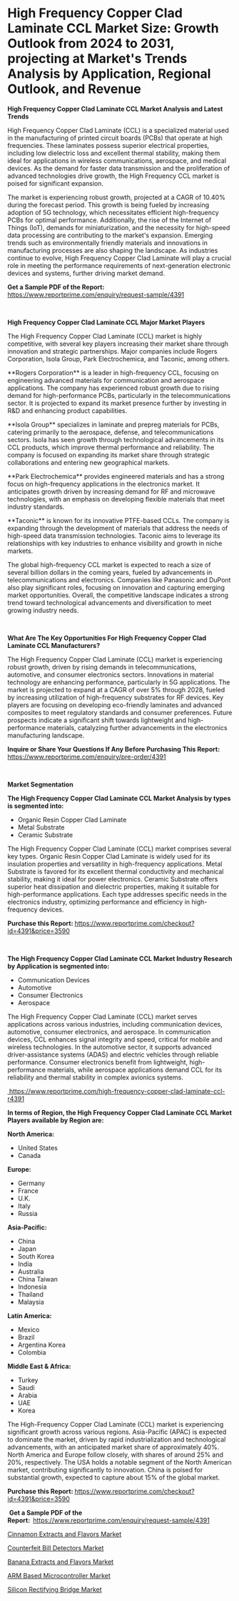 <p><h1>High Frequency Copper Clad Laminate CCL Market Size: Growth Outlook from 2024 to 2031, projecting at Market's Trends Analysis by Application, Regional Outlook, and Revenue</h1></p><p><strong>High Frequency Copper Clad Laminate CCL Market Analysis and Latest Trends</strong></p>
<p><p>High Frequency Copper Clad Laminate (CCL) is a specialized material used in the manufacturing of printed circuit boards (PCBs) that operate at high frequencies. These laminates possess superior electrical properties, including low dielectric loss and excellent thermal stability, making them ideal for applications in wireless communications, aerospace, and medical devices. As the demand for faster data transmission and the proliferation of advanced technologies drive growth, the High Frequency CCL market is poised for significant expansion.</p><p>The market is experiencing robust growth, projected at a CAGR of 10.40% during the forecast period. This growth is being fueled by increasing adoption of 5G technology, which necessitates efficient high-frequency PCBs for optimal performance. Additionally, the rise of the Internet of Things (IoT), demands for miniaturization, and the necessity for high-speed data processing are contributing to the market's expansion. Emerging trends such as environmentally friendly materials and innovations in manufacturing processes are also shaping the landscape. As industries continue to evolve, High Frequency Copper Clad Laminate will play a crucial role in meeting the performance requirements of next-generation electronic devices and systems, further driving market demand.</p></p>
<p><strong>Get a Sample PDF of the Report:&nbsp;</strong> <a href="https://www.reportprime.com/enquiry/request-sample/4391">https://www.reportprime.com/enquiry/request-sample/4391</a></p>
<p>&nbsp;</p>
<p><strong>High Frequency Copper Clad Laminate CCL Major Market Players</strong></p>
<p><p>The High Frequency Copper Clad Laminate (CCL) market is highly competitive, with several key players increasing their market share through innovation and strategic partnerships. Major companies include Rogers Corporation, Isola Group, Park Electrochemica, and Taconic, among others.</p><p>**Rogers Corporation** is a leader in high-frequency CCL, focusing on engineering advanced materials for communication and aerospace applications. The company has experienced robust growth due to rising demand for high-performance PCBs, particularly in the telecommunications sector. It is projected to expand its market presence further by investing in R&D and enhancing product capabilities.</p><p>**Isola Group** specializes in laminate and prepreg materials for PCBs, catering primarily to the aerospace, defense, and telecommunications sectors. Isola has seen growth through technological advancements in its CCL products, which improve thermal performance and reliability. The company is focused on expanding its market share through strategic collaborations and entering new geographical markets.</p><p>**Park Electrochemica** provides engineered materials and has a strong focus on high-frequency applications in the electronics market. It anticipates growth driven by increasing demand for RF and microwave technologies, with an emphasis on developing flexible materials that meet industry standards.</p><p>**Taconic** is known for its innovative PTFE-based CCLs. The company is expanding through the development of materials that address the needs of high-speed data transmission technologies. Taconic aims to leverage its relationships with key industries to enhance visibility and growth in niche markets.</p><p>The global high-frequency CCL market is expected to reach a size of several billion dollars in the coming years, fueled by advancements in telecommunications and electronics. Companies like Panasonic and DuPont also play significant roles, focusing on innovation and capturing emerging market opportunities. Overall, the competitive landscape indicates a strong trend toward technological advancements and diversification to meet growing industry needs.</p></p>
<p>&nbsp;</p>
<p><strong>What Are The Key Opportunities For High Frequency Copper Clad Laminate CCL Manufacturers?</strong></p>
<p><p>The High Frequency Copper Clad Laminate (CCL) market is experiencing robust growth, driven by rising demands in telecommunications, automotive, and consumer electronics sectors. Innovations in material technology are enhancing performance, particularly in 5G applications. The market is projected to expand at a CAGR of over 5% through 2028, fueled by increasing utilization of high-frequency substrates for RF devices. Key players are focusing on developing eco-friendly laminates and advanced composites to meet regulatory standards and consumer preferences. Future prospects indicate a significant shift towards lightweight and high-performance materials, catalyzing further advancements in the electronics manufacturing landscape.</p></p>
<p><strong>Inquire or Share Your Questions If Any Before Purchasing This Report:</strong> <a href="https://www.reportprime.com/enquiry/pre-order/4391">https://www.reportprime.com/enquiry/pre-order/4391</a></p>
<p>&nbsp;</p>
<p><strong>Market Segmentation</strong></p>
<p><strong>The High Frequency Copper Clad Laminate CCL Market Analysis by types is segmented into:</strong></p>
<p><ul><li>Organic Resin Copper Clad Laminate</li><li>Metal Substrate</li><li>Ceramic Substrate</li></ul></p>
<p><p>The High Frequency Copper Clad Laminate (CCL) market comprises several key types. Organic Resin Copper Clad Laminate is widely used for its insulation properties and versatility in high-frequency applications. Metal Substrate is favored for its excellent thermal conductivity and mechanical stability, making it ideal for power electronics. Ceramic Substrate offers superior heat dissipation and dielectric properties, making it suitable for high-performance applications. Each type addresses specific needs in the electronics industry, optimizing performance and efficiency in high-frequency devices.</p></p>
<p><strong>Purchase this Report:&nbsp;</strong><a href="https://www.reportprime.com/checkout?id=4391&price=3590">https://www.reportprime.com/checkout?id=4391&price=3590</a></p>
<p>&nbsp;</p>
<p><strong>The High Frequency Copper Clad Laminate CCL Market Industry Research by Application is segmented into:</strong></p>
<p><ul><li>Communication Devices</li><li>Automotive</li><li>Consumer Electronics</li><li>Aerospace</li></ul></p>
<p><p>The High Frequency Copper Clad Laminate (CCL) market serves applications across various industries, including communication devices, automotive, consumer electronics, and aerospace. In communication devices, CCL enhances signal integrity and speed, critical for mobile and wireless technologies. In the automotive sector, it supports advanced driver-assistance systems (ADAS) and electric vehicles through reliable performance. Consumer electronics benefit from lightweight, high-performance materials, while aerospace applications demand CCL for its reliability and thermal stability in complex avionics systems.</p></p>
<p><a href="https://www.reportprime.com/high-frequency-copper-clad-laminate-ccl-r4391">&nbsp;https://www.reportprime.com/high-frequency-copper-clad-laminate-ccl-r4391</a></p>
<p><strong>In terms of Region, the High Frequency Copper Clad Laminate CCL Market Players available by Region are:</strong></p>
<p>
    <p> <strong> North America: </strong>
        <ul>
            <li>United States</li>
            <li>Canada</li>
        </ul>
        </p> 
    <p> <strong> Europe: </strong>
        <ul>
            <li>Germany</li>
            <li>France</li>
            <li>U.K.</li>
            <li>Italy</li>
            <li>Russia</li>
        </ul>
        </p> 
    <p> <strong> Asia-Pacific: </strong>
        <ul>
            <li>China</li>
            <li>Japan</li>
            <li>South Korea</li>
            <li>India</li>
            <li>Australia</li>
            <li>China Taiwan</li>
            <li>Indonesia</li>
            <li>Thailand</li>
            <li>Malaysia</li>
        </ul>
        </p> 
    <p> <strong> Latin America: </strong>
        <ul>
            <li>Mexico</li>
            <li>Brazil</li>
            <li>Argentina Korea</li>
            <li>Colombia</li>
        </ul>
        </p> 
    <p> <strong> Middle East & Africa: </strong>
        <ul>
            <li>Turkey</li>
            <li>Saudi</li>
            <li>Arabia</li>
            <li>UAE</li>
            <li>Korea</li>
        </ul>
    </p>
    </p>
<p><p>The High-Frequency Copper Clad Laminate (CCL) market is experiencing significant growth across various regions. Asia-Pacific (APAC) is expected to dominate the market, driven by rapid industrialization and technological advancements, with an anticipated market share of approximately 40%. North America and Europe follow closely, with shares of around 25% and 20%, respectively. The USA holds a notable segment of the North American market, contributing significantly to innovation. China is poised for substantial growth, expected to capture about 15% of the global market.</p></p>
<p><strong>Purchase this Report: </strong><a href="https://www.reportprime.com/checkout?id=4391&price=3590">https://www.reportprime.com/checkout?id=4391&price=3590</a></p>
<p>&nbsp;<strong>Get a Sample PDF of the Report:&nbsp;&nbsp;</strong><a href="https://www.reportprime.com/enquiry/request-sample/4391">https://www.reportprime.com/enquiry/request-sample/4391</a></p>
<p><strong></strong></p>
<p><p><a href="https://issuu.com/reportprime-2/docs/cinnamon-extracts-and-flavors-marke_fe647e3f31ac9a">Cinnamon Extracts and Flavors Market</a></p><p><a href="https://www.linkedin.com/pulse/global-counterfeit-bill-detectors-market-focus-product-qtcgf?trackingId=1jph4Xc%2BR1aOD2LjZW8dMA%3D%3D">Counterfeit Bill Detectors Market</a></p><p><a href="https://issuu.com/reportprime-2/docs/banana-extracts-and-flavors-market-_aaba1a21489aaa">Banana Extracts and Flavors Market</a></p><p><a href="https://github.com/Rekhakhatun65/Market-Research-Report-List-1/blob/main/arm-based-microcontroller-market.md">ARM Based Microcontroller Market</a></p><p><a href="https://github.com/FosterFahey91/Market-Research-Report-List-1/blob/main/silicon-rectifying-bridge-market.md">Silicon Rectifying Bridge Market</a></p></p>